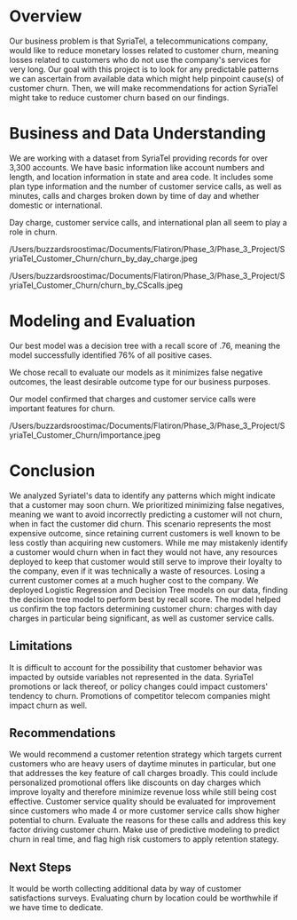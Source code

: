 # Overview

Our business problem is that SyriaTel, a telecommunications company, would like to reduce monetary losses related to customer churn, meaning losses related to customers who do not use the company's services for very long. Our goal with this project is to look for any predictable patterns we can ascertain from available data which might help pinpoint cause(s) of customer churn. Then, we will make recommendations for action SyriaTel might take to reduce customer churn based on our findings.

# Business and Data Understanding

We are working with a dataset from SyriaTel providing records for over 3,300 accounts. We have basic information like account numbers and length, and location information in state and area code. It includes some plan type information and the number of customer service calls, as well as minutes, calls and charges broken down by time of day and whether domestic or international.

Day charge, customer service calls, and international plan all seem to play a role in churn.

/Users/buzzardsroostimac/Documents/Flatiron/Phase_3/Phase_3_Project/SyriaTel_Customer_Churn/churn_by_day_charge.jpeg

/Users/buzzardsroostimac/Documents/Flatiron/Phase_3/Phase_3_Project/SyriaTel_Customer_Churn/churn_by_CScalls.jpeg


# Modeling and Evaluation

Our best model was a decision tree with a recall score of .76, meaning the model successfully identified 76% of all positive cases.

We chose recall to evaluate our models as it minimizes false negative outcomes, the least desirable outcome type for our business purposes.

Our model confirmed that charges and customer service calls were important features for churn.

/Users/buzzardsroostimac/Documents/Flatiron/Phase_3/Phase_3_Project/SyriaTel_Customer_Churn/importance.jpeg

# Conclusion

We analyzed Syriatel's data to identify any patterns which might indicate that a customer may soon churn. We prioritized minimizing false negatives, meaning we want to avoid incorrectly predicting a customer will not churn, when in fact the customer did churn. This scenario represents the most expensive outcome, since retaining current customers is well known to be less costly than acquiring new customers. While me may mistakenly identify a customer would churn when in fact they would not have, any resources deployed to keep that customer would still serve to improve their loyalty to the company, even if it was technically a waste of resources. Losing a current customer comes at a much hugher cost to the company.
We deployed Logistic Regression and Decision Tree models on our data, finding the decision tree model to perform best by recall score.
The model helped us confirm the top factors determining customer churn: charges with day charges in particular being significant, as well as customer service calls.

## Limitations

It is difficult to account for the possibility that customer behavior was impacted by outside variables not represented in the data. SyriaTel promotions or lack thereof, or policy changes could impact customers' tendency to churn. Promotions of competitor telecom companies might impact churn as well.

## Recommendations

We would recommend a customer retention strategy which targets current customers who are heavy users of daytime minutes in particular, but one that addresses the key feature of call charges broadly. This could include personalized promotional offers like discounts on day charges which improve loyalty and therefore minimize revenue loss while still being cost effective.
Customer service quality should be evaluated for improvement since customers who made 4 or more customer service calls show higher potential to churn. Evaluate the reasons for these calls and address this key factor driving customer churn.
Make use of predictive modeling to predict churn in real time, and flag high risk customers to apply retention stategy.

## Next Steps

It would be worth collecting additional data by way of customer satisfactions surveys.
Evaluating churn by location could be worthwhile if we have time to dedicate.

